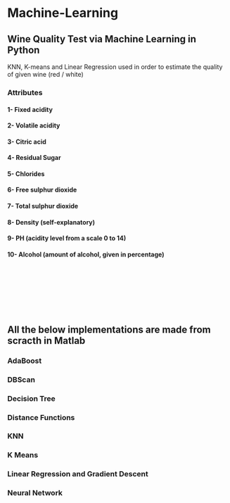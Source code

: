 # Machine-Learning


## Wine Quality Test via Machine Learning in Python

KNN, K-means and Linear Regression used in order to estimate the quality of given wine (red / white)

### Attributes
#### 1-  Fixed acidity
#### 2-	Volatile acidity
#### 3-	Citric acid
#### 4-	Residual Sugar
#### 5-	Chlorides
#### 6-	Free sulphur dioxide
#### 7-	Total sulphur dioxide
#### 8-	Density (self-explanatory)
#### 9-	PH (acidity level from a scale 0 to 14)
#### 10-	Alcohol (amount of alcohol, given in percentage)

<br><br>
<br><br>
<br><br>

## All the below implementations are made from scracth in Matlab

### AdaBoost
### DBScan
### Decision Tree
### Distance Functions
### KNN
### K Means
### Linear Regression and Gradient Descent
### Neural Network


